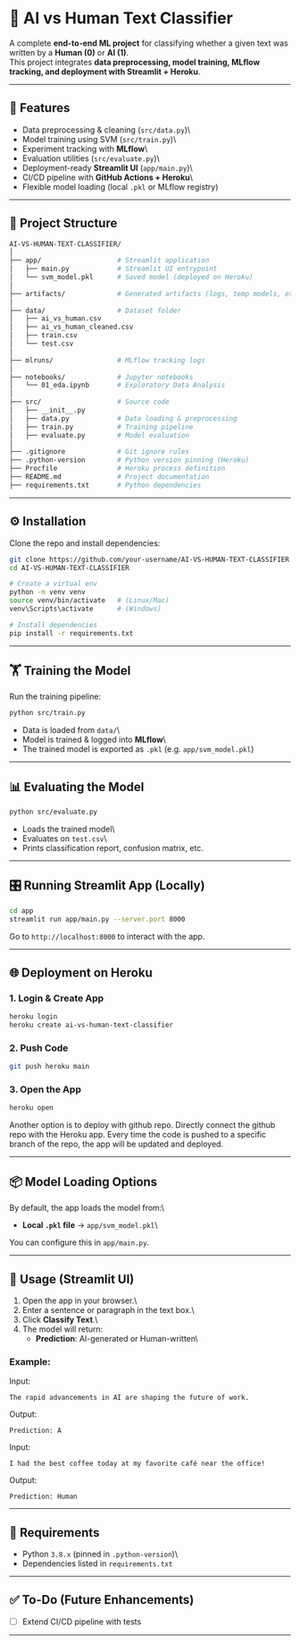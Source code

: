 # 🧠 AI vs Human Text Classifier

A complete **end-to-end ML project** for classifying whether a given
text was written by a **Human (0)** or **AI (1)**.\
This project integrates **data preprocessing, model training, MLflow
tracking, and deployment with Streamlit + Heroku**.

------------------------------------------------------------------------

## 🚀 Features

-   Data preprocessing & cleaning (`src/data.py`)\
-   Model training using SVM (`src/train.py`)\
-   Experiment tracking with **MLflow**\
-   Evaluation utilities (`src/evaluate.py`)\
-   Deployment-ready **Streamlit UI** (`app/main.py`)\
-   CI/CD pipeline with **GitHub Actions + Heroku**\
-   Flexible model loading (local `.pkl` or MLflow registry)

------------------------------------------------------------------------

## 📂 Project Structure

``` bash
AI-VS-HUMAN-TEXT-CLASSIFIER/
│
├── app/                   # Streamlit application
│   ├── main.py            # Streamlit UI entrypoint
│   └── svm_model.pkl      # Saved model (deployed on Heroku)
│
├── artifacts/             # Generated artifacts (logs, temp models, etc.)
│
├── data/                  # Dataset folder
│   ├── ai_vs_human.csv
│   ├── ai_vs_human_cleaned.csv
│   ├── train.csv
│   └── test.csv
│
├── mlruns/                # MLflow tracking logs
│
├── notebooks/             # Jupyter notebooks
│   └── 01_eda.ipynb       # Exploratory Data Analysis
│
├── src/                   # Source code
│   ├── __init__.py
│   ├── data.py            # Data loading & preprocessing
│   ├── train.py           # Training pipeline
│   ├── evaluate.py        # Model evaluation
│
├── .gitignore             # Git ignore rules
├── .python-version        # Python version pinning (Heroku)
├── Procfile               # Heroku process definition
├── README.md              # Project documentation
├── requirements.txt       # Python dependencies
```

------------------------------------------------------------------------

## ⚙️ Installation

Clone the repo and install dependencies:

``` bash
git clone https://github.com/your-username/AI-VS-HUMAN-TEXT-CLASSIFIER.git
cd AI-VS-HUMAN-TEXT-CLASSIFIER

# Create a virtual env
python -m venv venv
source venv/bin/activate   # (Linux/Mac)
venv\Scripts\activate      # (Windows)

# Install dependencies
pip install -r requirements.txt
```

------------------------------------------------------------------------

## 🏋️ Training the Model

Run the training pipeline:

``` bash
python src/train.py
```

-   Data is loaded from `data/`\
-   Model is trained & logged into **MLflow**\
-   The trained model is exported as `.pkl` (e.g. `app/svm_model.pkl`)

------------------------------------------------------------------------

## 📊 Evaluating the Model

``` bash
python src/evaluate.py
```

-   Loads the trained model\
-   Evaluates on `test.csv`\
-   Prints classification report, confusion matrix, etc.

------------------------------------------------------------------------

## 🎛️ Running Streamlit App (Locally)

``` bash
cd app
streamlit run app/main.py --server.port 8000
```

Go to `http://localhost:8000` to interact with the app.

------------------------------------------------------------------------

## 🌐 Deployment on Heroku

### 1. Login & Create App

``` bash
heroku login
heroku create ai-vs-human-text-classifier
```

### 2. Push Code

``` bash
git push heroku main
```

### 3. Open the App

``` bash
heroku open
```

Another option is to deploy with github repo. Directly connect the github repo with the Heroku app. Every time the code is pushed to a specific branch of the repo, the app will be updated and deployed.

------------------------------------------------------------------------

## 📦 Model Loading Options

By default, the app loads the model from:\
- **Local `.pkl` file** → `app/svm_model.pkl`\

You can configure this in `app/main.py`.

------------------------------------------------------------------------

## 📸 Usage (Streamlit UI)

1.  Open the app in your browser.\
2.  Enter a sentence or paragraph in the text box.\
3.  Click **Classify Text**.\
4.  The model will return:
    -   **Prediction**: AI-generated or Human-written\

### Example:

Input:

    The rapid advancements in AI are shaping the future of work.

Output:

    Prediction: A 

Input:

    I had the best coffee today at my favorite café near the office!

Output:

    Prediction: Human 

------------------------------------------------------------------------

## 📌 Requirements

-   Python `3.8.x` (pinned in `.python-version`)\
-   Dependencies listed in `requirements.txt`

------------------------------------------------------------------------

## ✅ To-Do (Future Enhancements)

-   [ ] Extend CI/CD pipeline with tests

------------------------------------------------------------------------

